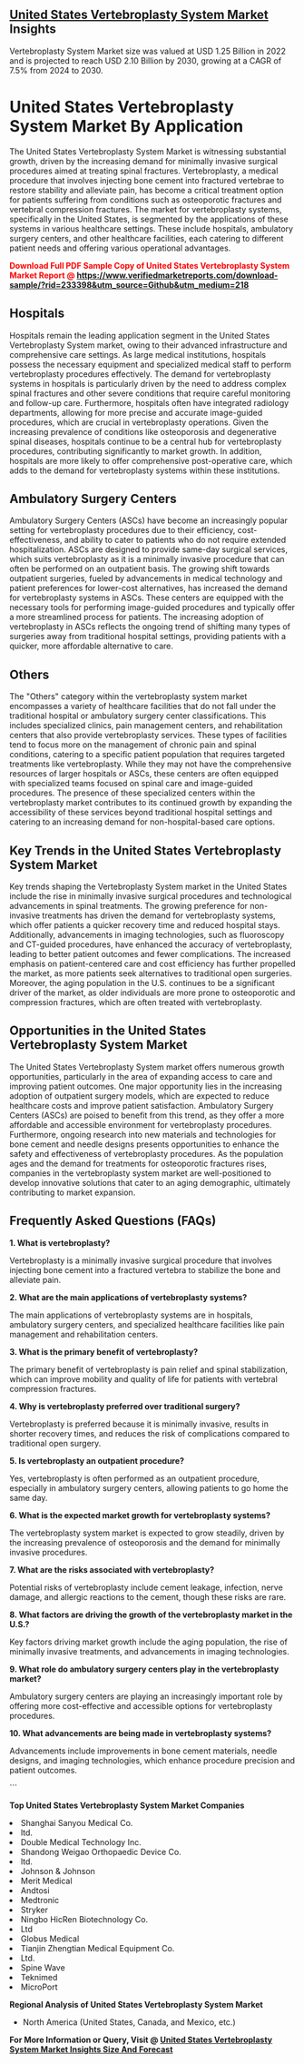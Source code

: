 <h2><a href="https://www.verifiedmarketreports.com/download-sample/?rid=233398&amp;utm_source=Github&amp;utm_medium=218" target="_blank">United States Vertebroplasty System Market</a> Insights</h2><p>Vertebroplasty System Market size was valued at USD 1.25 Billion in 2022 and is projected to reach USD 2.10 Billion by 2030, growing at a CAGR of 7.5% from 2024 to 2030.</p><p> <h1>United States Vertebroplasty System Market By Application</h1> <p>The United States Vertebroplasty System Market is witnessing substantial growth, driven by the increasing demand for minimally invasive surgical procedures aimed at treating spinal fractures. Vertebroplasty, a medical procedure that involves injecting bone cement into fractured vertebrae to restore stability and alleviate pain, has become a critical treatment option for patients suffering from conditions such as osteoporotic fractures and vertebral compression fractures. The market for vertebroplasty systems, specifically in the United States, is segmented by the applications of these systems in various healthcare settings. These include hospitals, ambulatory surgery centers, and other healthcare facilities, each catering to different patient needs and offering various operational advantages. <strong><p><span class=""><span style="color: #ff0000;"><strong>Download Full PDF Sample Copy of United States Vertebroplasty System Market Report</strong> @ </span><a href="https://www.verifiedmarketreports.com/download-sample/?rid=233398&amp;utm_source=Github&amp;utm_medium=218" target="_blank">https://www.verifiedmarketreports.com/download-sample/?rid=233398&amp;utm_source=Github&amp;utm_medium=218</a></span></p></strong></p> <h2>Hospitals</h2> <p>Hospitals remain the leading application segment in the United States Vertebroplasty System market, owing to their advanced infrastructure and comprehensive care settings. As large medical institutions, hospitals possess the necessary equipment and specialized medical staff to perform vertebroplasty procedures effectively. The demand for vertebroplasty systems in hospitals is particularly driven by the need to address complex spinal fractures and other severe conditions that require careful monitoring and follow-up care. Furthermore, hospitals often have integrated radiology departments, allowing for more precise and accurate image-guided procedures, which are crucial in vertebroplasty operations. Given the increasing prevalence of conditions like osteoporosis and degenerative spinal diseases, hospitals continue to be a central hub for vertebroplasty procedures, contributing significantly to market growth. In addition, hospitals are more likely to offer comprehensive post-operative care, which adds to the demand for vertebroplasty systems within these institutions.</p> <h2>Ambulatory Surgery Centers</h2> <p>Ambulatory Surgery Centers (ASCs) have become an increasingly popular setting for vertebroplasty procedures due to their efficiency, cost-effectiveness, and ability to cater to patients who do not require extended hospitalization. ASCs are designed to provide same-day surgical services, which suits vertebroplasty as it is a minimally invasive procedure that can often be performed on an outpatient basis. The growing shift towards outpatient surgeries, fueled by advancements in medical technology and patient preferences for lower-cost alternatives, has increased the demand for vertebroplasty systems in ASCs. These centers are equipped with the necessary tools for performing image-guided procedures and typically offer a more streamlined process for patients. The increasing adoption of vertebroplasty in ASCs reflects the ongoing trend of shifting many types of surgeries away from traditional hospital settings, providing patients with a quicker, more affordable alternative to care.</p> <h2>Others</h2> <p>The "Others" category within the vertebroplasty system market encompasses a variety of healthcare facilities that do not fall under the traditional hospital or ambulatory surgery center classifications. This includes specialized clinics, pain management centers, and rehabilitation centers that also provide vertebroplasty services. These types of facilities tend to focus more on the management of chronic pain and spinal conditions, catering to a specific patient population that requires targeted treatments like vertebroplasty. While they may not have the comprehensive resources of larger hospitals or ASCs, these centers are often equipped with specialized teams focused on spinal care and image-guided procedures. The presence of these specialized centers within the vertebroplasty market contributes to its continued growth by expanding the accessibility of these services beyond traditional hospital settings and catering to an increasing demand for non-hospital-based care options.</p> <h2>Key Trends in the United States Vertebroplasty System Market</h2> <p>Key trends shaping the Vertebroplasty System market in the United States include the rise in minimally invasive surgical procedures and technological advancements in spinal treatments. The growing preference for non-invasive treatments has driven the demand for vertebroplasty systems, which offer patients a quicker recovery time and reduced hospital stays. Additionally, advancements in imaging technologies, such as fluoroscopy and CT-guided procedures, have enhanced the accuracy of vertebroplasty, leading to better patient outcomes and fewer complications. The increased emphasis on patient-centered care and cost efficiency has further propelled the market, as more patients seek alternatives to traditional open surgeries. Moreover, the aging population in the U.S. continues to be a significant driver of the market, as older individuals are more prone to osteoporotic and compression fractures, which are often treated with vertebroplasty.</p> <h2>Opportunities in the United States Vertebroplasty System Market</h2> <p>The United States Vertebroplasty System market offers numerous growth opportunities, particularly in the area of expanding access to care and improving patient outcomes. One major opportunity lies in the increasing adoption of outpatient surgery models, which are expected to reduce healthcare costs and improve patient satisfaction. Ambulatory Surgery Centers (ASCs) are poised to benefit from this trend, as they offer a more affordable and accessible environment for vertebroplasty procedures. Furthermore, ongoing research into new materials and technologies for bone cement and needle designs presents opportunities to enhance the safety and effectiveness of vertebroplasty procedures. As the population ages and the demand for treatments for osteoporotic fractures rises, companies in the vertebroplasty system market are well-positioned to develop innovative solutions that cater to an aging demographic, ultimately contributing to market expansion.</p> <h2>Frequently Asked Questions (FAQs)</h2> <p><strong>1. What is vertebroplasty?</strong></p> <p>Vertebroplasty is a minimally invasive surgical procedure that involves injecting bone cement into a fractured vertebra to stabilize the bone and alleviate pain.</p> <p><strong>2. What are the main applications of vertebroplasty systems?</strong></p> <p>The main applications of vertebroplasty systems are in hospitals, ambulatory surgery centers, and specialized healthcare facilities like pain management and rehabilitation centers.</p> <p><strong>3. What is the primary benefit of vertebroplasty?</strong></p> <p>The primary benefit of vertebroplasty is pain relief and spinal stabilization, which can improve mobility and quality of life for patients with vertebral compression fractures.</p> <p><strong>4. Why is vertebroplasty preferred over traditional surgery?</strong></p> <p>Vertebroplasty is preferred because it is minimally invasive, results in shorter recovery times, and reduces the risk of complications compared to traditional open surgery.</p> <p><strong>5. Is vertebroplasty an outpatient procedure?</strong></p> <p>Yes, vertebroplasty is often performed as an outpatient procedure, especially in ambulatory surgery centers, allowing patients to go home the same day.</p> <p><strong>6. What is the expected market growth for vertebroplasty systems?</strong></p> <p>The vertebroplasty system market is expected to grow steadily, driven by the increasing prevalence of osteoporosis and the demand for minimally invasive procedures.</p> <p><strong>7. What are the risks associated with vertebroplasty?</strong></p> <p>Potential risks of vertebroplasty include cement leakage, infection, nerve damage, and allergic reactions to the cement, though these risks are rare.</p> <p><strong>8. What factors are driving the growth of the vertebroplasty market in the U.S.?</strong></p> <p>Key factors driving market growth include the aging population, the rise of minimally invasive treatments, and advancements in imaging technologies.</p> <p><strong>9. What role do ambulatory surgery centers play in the vertebroplasty market?</strong></p> <p>Ambulatory surgery centers are playing an increasingly important role by offering more cost-effective and accessible options for vertebroplasty procedures.</p> <p><strong>10. What advancements are being made in vertebroplasty systems?</strong></p> <p>Advancements include improvements in bone cement materials, needle designs, and imaging technologies, which enhance procedure precision and patient outcomes.</p> ```</p><p><strong>Top United States Vertebroplasty System Market Companies</strong></p><div data-test-id=""><p><li>Shanghai Sanyou Medical Co.</li><li>ltd.</li><li> Double Medical Technology Inc.</li><li> Shandong Weigao Orthopaedic Device Co.</li><li>ltd.</li><li> Johnson & Johnson</li><li> Merit Medical</li><li> Andtosi</li><li> Medtronic</li><li> Stryker</li><li> Ningbo HicRen Biotechnology Co.</li><li> Ltd</li><li> Globus Medical</li><li> Tianjin Zhengtian Medical Equipment Co.</li><li> Ltd.</li><li> Spine Wave</li><li> Teknimed</li><li> MicroPort</li></p><div><strong>Regional Analysis of&nbsp;United States Vertebroplasty System Market</strong></div><ul><li dir="ltr"><p dir="ltr">North America&nbsp;(United States, Canada, and Mexico, etc.)</p></li></ul><p><strong>For More Information or Query, Visit @&nbsp;</strong><strong><a href="https://www.verifiedmarketreports.com/product/vertebroplasty-system-market/?utm_source=Github&amp;utm_medium=218" target="_blank">United States Vertebroplasty System Market Insights Size And Forecast</a></strong></p></div>
